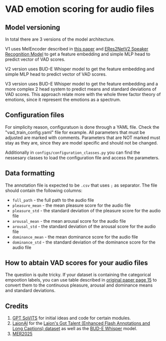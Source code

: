 # VAD emotion scoring for audio files

## Model versioning
In total there are 3 versions of the model architecture.

V1 uses MelEncoder described in [this paper](https://arxiv.org/abs/2106.03153) and [ERes2NetV2 Speaker Recognition Model](https://modelscope.cn/models/iic/speech_eres2netv2w24s4ep4_sv_zh-cn_16k-common) to get a feature embedding and simple MLP head to predict vector of VAD scores.

V2 version uses BUD-E Whisper model to get the feature embedding and simple MLP head to predict vector of VAD scores.

V3 version uses BUD-E Whisper model to get the feature embedding and a more complex 2 head system to predict means and standard deviations of VAD scores. This approach relate more with the whole three factor theory of emotions, since it represent the emotions as a spectrum. 

## Configuration files
For simplicity reason, configuratuon is done through a YAML file. Check the "vad_train_config.yaml" file for example. All parameters that must be adjusted are marked with comments. Parameters that are NOT marked must stay as they are, since they are model specific and should not be changed.

Additionally in `configs/configuration_classes.py` you can find the nessesary classes to load the configuration file and access the parameters.

## Data formatting
The annotation file is expected to be `.csv` that uses `;` as separator. The file should contain the following columns:

- `full_path` - the full path to the audio file
- `pleasure_mean` - the mean pleasure score for the audio file
- `pleasure_std` - the standard deviation of the pleasure score for the audio file
- `arousal_mean` - the mean arousal score for the audio file
- `arousal_std` - the standard deviation of the arousal score for the audio file
- `dominance_mean` - the mean dominance score for the audio file
- `dominance_std` - the standard deviation of the dominance score for the audio file

## How to abtain VAD scores for your audio files

The question is quite tricky. If your dataset is containing the categorical empootion labels, you can use table described in [original paper page 15](https://www.researchgate.net/publication/222741832_Evidence_for_a_Three-Factor_Theory_of_Emotions) to convert them to the continuous pleasure, arousal and dominance means and standard deviations.

## Credits

1. [GPT SoVITS](https://github.com/RVC-Boss/GPT-SoVITS) for initial ideas and code for certain modules.
2. [LaionAI](https://laion.ai) for the [Laion's Got Talent (Enhanced Flash Annotations and Long Captions) dataset](https://huggingface.co/datasets/laion/laions_got_talent_enhanced_flash_annotations_and_long_captions) as well as the [BUD-E Whisper](https://huggingface.co/laion/BUD-E-Whisper) model.
3. [MER2025](https://huggingface.co/datasets/MERChallenge/MER2025)